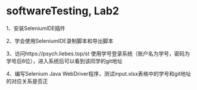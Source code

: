 # softwareTesting, Lab2
1、安装SeleniumIDE插件

2、学会使用SeleniumIDE录制脚本和导出脚本

3、访问https://psych.liebes.top/st 使用学号登录系统（账户名为学号，密码为学号后6位），进入系统后可以看到该同学的git地址

4、编写Selenium Java WebDriver程序，测试input.xlsx表格中的学号和git地址的对应关系是否正
